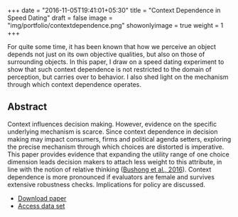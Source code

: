 +++
date = "2016-11-05T19:41:01+05:30"
title = "Context Dependence in Speed Dating"
draft = false
image = "img/portfolio/contextdependence.png"
showonlyimage = true
weight = 1
+++

<!--more-->

For quite some time, it has been known that how we perceive an object depends not just on its own objective qualities, but also on those of surrounding objects. In this paper, I draw on a speed dating experiment to show that such context dependence is not restricted to the domain of perception, but carries over to behavior. I also shed light on the mechanism through which context dependence operates.

## Abstract

Context influences decision making. However, evidence on the specific underlying mechanism is scarce. Since context dependence in decision making may impact consumers, firms and political agenda setters, exploring the precise mechanism through which choices are distorted is imperative. This paper provides evidence that expanding the utility range of one choice dimension leads decision makers to attach less weight to this attribute, in line with the notion of relative thinking ([Bushong et al., 2016](http://people.hbs.edu/jschwartzstein/RelativeThinking.pdf)). Context dependence is more pronounced if evaluators are female and survives extensive robustness checks. Implications for policy are discussed.


* [Download paper](/doc/ContextDependenceInSpeedDating.pdf)
* [Access data set](http://andrewgelman.com/2008/01/21/the_speeddating_1/)
